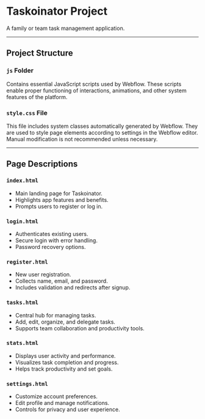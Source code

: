 # Taskoinator Project

A family or team task management application.

---

## Project Structure

### `js` Folder

Contains essential JavaScript scripts used by Webflow. These scripts enable proper functioning of interactions, animations, and other system features of the platform.

### `style.css` File

This file includes system classes automatically generated by Webflow. They are used to style page elements according to settings in the Webflow editor. Manual modification is not recommended unless necessary.

---

## Page Descriptions

### `index.html`
- Main landing page for Taskoinator.
- Highlights app features and benefits.
- Prompts users to register or log in.

### `login.html`
- Authenticates existing users.
- Secure login with error handling.
- Password recovery options.

### `register.html`
- New user registration.
- Collects name, email, and password.
- Includes validation and redirects after signup.

### `tasks.html`
- Central hub for managing tasks.
- Add, edit, organize, and delegate tasks.
- Supports team collaboration and productivity tools.

### `stats.html`
- Displays user activity and performance.
- Visualizes task completion and progress.
- Helps track productivity and set goals.

### `settings.html`
- Customize account preferences.
- Edit profile and manage notifications.
- Controls for privacy and user experience.